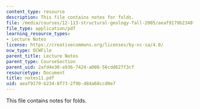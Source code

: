 ```yaml
---
content_type: resource
description: This file contains notes for folds.
file: /media/courses/12-113-structural-geology-fall-2005/aeaf9179b2348f732f9bd84a68ccd0e7_notes11.pdf
file_type: application/pdf
learning_resource_types:
- Lecture Notes
license: https://creativecommons.org/licenses/by-nc-sa/4.0/
ocw_type: OCWFile
parent_title: Lecture Notes
parent_type: CourseSection
parent_uid: 2afd4e30-a936-7424-a008-56cdd627f3cf
resourcetype: Document
title: notes11.pdf
uid: aeaf9179-b234-8f73-2f9b-d84a68ccd0e7
---
```

This file contains notes for folds.
